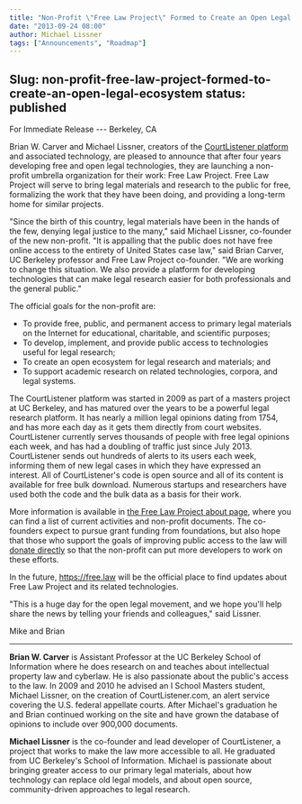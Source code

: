 ```yaml
---
title: "Non-Profit \"Free Law Project\" Formed to Create an Open Legal Ecosystem"
date: "2013-09-24 08:00"
author: Michael Lissner
tags: ["Announcements", "Roadmap"]
---
```

Slug: non-profit-free-law-project-formed-to-create-an-open-legal-ecosystem
status: published
---

For Immediate Release --- Berkeley, CA

Brian W. Carver and Michael Lissner, creators of the [CourtListener
platform](https://www.courtlistener.com/) and associated technology, are
pleased to announce that after four years developing free and open legal
technologies, they are launching a non-profit umbrella organization for
their work: Free Law Project. Free Law Project will serve to bring legal
materials and research to the public for free, formalizing the work that
they have been doing, and providing a long-term home for similar
projects.

"Since the birth of this country, legal materials have been in the hands
of the few, denying legal justice to the many," said Michael Lissner,
co-founder of the new non-profit. "It is appalling that the public does
not have free online access to the entirety of United States case law,"
said Brian Carver, UC Berkeley professor and Free Law Project
co-founder. "We are working to change this situation. We also provide a
platform for developing technologies that can make legal research easier
for both professionals and the general public."

The official goals for the non-profit are:

-   To provide free, public, and permanent access to primary legal
    materials on the Internet for educational, charitable, and
    scientific purposes;
-   To develop, implement, and provide public access to technologies
    useful for legal research;
-   To create an open ecosystem for legal research and materials; and
-   To support academic research on related technologies, corpora, and
    legal systems.

The CourtListener platform was started in 2009 as part of a masters
project at UC Berkeley, and has matured over the years to be a powerful
legal research platform. It has nearly a million legal opinions dating
from 1754, and has more each day as it gets them directly from court
websites. CourtListener currently serves thousands of people with free
legal opinions each week, and has had a doubling of traffic just since
July 2013. CourtListener sends out hundreds of alerts to its users each
week, informing them of new legal cases in which they have expressed an
interest. All of CourtListener's code is open source and all of its
content is available for free bulk download. Numerous startups and
researchers have used both the code and the bulk data as a basis for
their work.

More information is available in [the Free Law Project about
page](/about/), where you can find a list of
current activities and non-profit documents. The co-founders expect to
pursue grant funding from foundations, but also hope that those who
support the goals of improving public access to the law will [donate
directly](/donate/) so that
the non-profit can put more developers to work on these efforts.

In the future, https://free.law will be the official place to find
updates about Free Law Project and its related technologies.

"This is a huge day for the open legal movement, and we hope you'll help
share the news by telling your friends and colleagues," said Lissner.

Mike and Brian

* * * * *

**Brian W. Carver** is Assistant Professor at the UC Berkeley School of
Information where he does research on and teaches about intellectual
property law and cyberlaw. He is also passionate about the public's
access to the law. In 2009 and 2010 he advised an I School Masters
student, Michael Lissner, on the creation of CourtListener.com, an alert
service covering the U.S. federal appellate courts. After Michael's
graduation he and Brian continued working on the site and have grown the
database of opinions to include over 900,000 documents.

**Michael Lissner** is the co-founder and lead developer of
CourtListener, a project that works to make the law more accessible to
all. He graduated from UC Berkeley's School of Information. Michael is
passionate about bringing greater access to our primary legal materials,
about how technology can replace old legal models, and about open
source, community-driven approaches to legal research.

